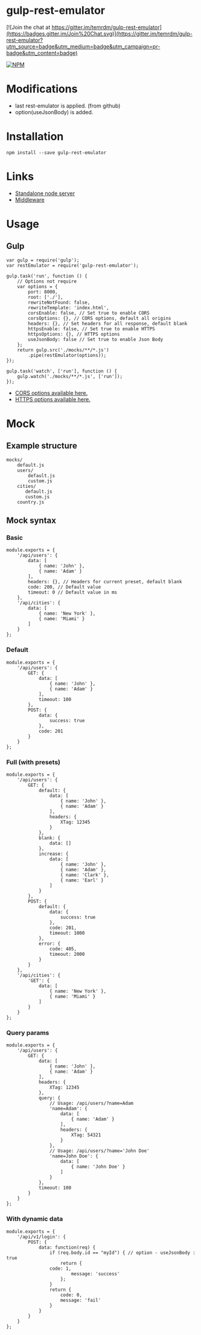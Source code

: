 gulp-rest-emulator
===========

[![Join the chat at https://gitter.im/temrdm/gulp-rest-emulator](https://badges.gitter.im/Join%20Chat.svg)](https://gitter.im/temrdm/gulp-rest-emulator?utm_source=badge&utm_medium=badge&utm_campaign=pr-badge&utm_content=badge)

[![NPM](https://nodei.co/npm/gulp-rest-emulator.png?downloads=true&downloadRank=true)](https://nodei.co/npm/gulp-rest-emulator/)

# Modifications

* last rest-emulator is applied. (from github)
* option(useJsonBody) is added.

# Installation

    npm install --save gulp-rest-emulator

# Links

* [Standalone node server](https://github.com/Pouja/node-rest-emulator)
* [Middleware](https://github.com/temrdm/rest-emulator)

# Usage

## Gulp

    var gulp = require('gulp');
    var restEmulator = require('gulp-rest-emulator');

    gulp.task('run', function () {
        // Options not require
        var options = {
            port: 8000,
            root: ['./'],
            rewriteNotFound: false,
            rewriteTemplate: 'index.html',
            corsEnable: false, // Set true to enable CORS
            corsOptions: {}, // CORS options, default all origins
            headers: {}, // Set headers for all response, default blank
            httpsEnable: false, // Set true to enable HTTPS
            httpsOptions: {}, // HTTPS options
            useJsonBody: false // Set true to enable Json Body
        };
        return gulp.src('./mocks/**/*.js')
            .pipe(restEmulator(options));
    });

    gulp.task('watch', ['run'], function () {
        gulp.watch('./mocks/**/*.js', ['run']);
    });

* [CORS options available here.](https://github.com/troygoode/node-cors#configuration-options)
* [HTTPS options available here.](https://nodejs.org/api/tls.html#tls_tls_createserver_options_secureconnectionlistener)

# Mock

## Example structure

  	mocks/
  	    default.js
  	    users/
  	        default.js
  	        custom.js
	    cities/
	       default.js
           custom.js
        country.js

## Mock syntax

### Basic

```
module.exports = {
    '/api/users': {
        data: [
            { name: 'John' },
            { name: 'Adam' }
        ],
        headers: {}, // Headers for current preset, default blank
        code: 200, // Default value
        timeout: 0 // Default value in ms
    },
    '/api/cities': {
        data: [
            { name: 'New York' },
            { name: 'Miami' }
        ]
    }
};
```

### Default

```
module.exports = {
    '/api/users': {
        GET: {
            data: [
                { name: 'John' },
                { name: 'Adam' }
            ],
            timeout: 100
        },
        POST: {
            data: {
                success: true
            },
            code: 201
        }
    }
};
```

### Full (with presets)

```
module.exports = {
    '/api/users': {
        GET: {
            default: {
                data: [
                    { name: 'John' },
                    { name: 'Adam' }
                ],
                headers: {
                    XTag: 12345
                }
            },
            blank: {
                data: []
            },
            increase: {
                data: [
                    { name: 'John' },
                    { name: 'Adam' },
                    { name: 'Clark' },
                    { name: 'Earl' }
                ]
            }
        },
        POST: {
            default: {
                data: {
                    success: true
                },
                code: 201,
                timeout: 1000
            },
            error: {
                code: 405,
                timeout: 2000
            }
        }
    },
    '/api/cities': {
        'GET': {
            data: [
                { name: 'New York' },
                { name: 'Miami' }
            ]
        }
    }
};

```

### Query params

```
module.exports = {
    '/api/users': {
        GET: {
            data: [
                { name: 'John' },
                { name: 'Adam' }
            ],
            headers: {
                XTag: 12345
            },
            query: {
                // Usage: /api/users/?name=Adam
                'name=Adam': {
                    data: [
                        { name: 'Adam' }
                    ],
                    headers: {
                        XTag: 54321
                    }
                },
                // Usage: /api/users/?name='John Doe'
                'name=John Doe': {
                    data: [
                        { name: 'John Doe' }
                    ]
                }
            },
            timeout: 100
        }
    }
};
```

### With dynamic data

```
module.exports = {
    '/api/v1/login': {
        POST: {
            data: function(req) {
                if (req.body.id == "myId") { // option - useJsonBody : true
                    return {
		        code: 1,
                        message: 'success'
                    };
                }
                return {
                    code: 0,
                    message: 'fail'
                }
            }
        }
    }
};
```
